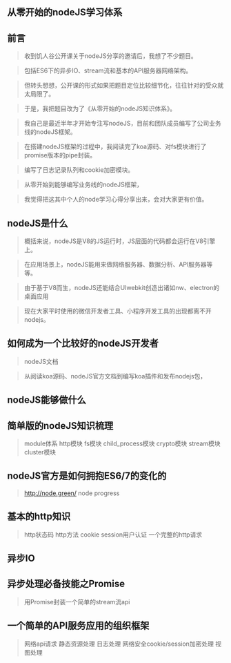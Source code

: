 ## 从零开始的nodeJS学习体系

## 前言

> 收到饥人谷公开课关于nodeJS分享的邀请后，我想了不少题目。

> 包括ES6下的异步IO、stream流和基本的API服务器网络架构。

> 但转头想想，公开课的形式如果把题目定位比较细节化，往往针对的受众就太局限了。

> 于是，我把题目改为了《从零开始的nodeJS知识体系》。

> 我自己是最近半年才开始专注写nodeJS，目前和团队成员编写了公司业务线的nodeJS框架。

> 在搭建nodeJS框架的过程中，我阅读完了koa源码、对fs模块进行了promise版本的pipe封装。

> 编写了日志记录队列和cookie加密模块。

> 从零开始到能够编写业务线的nodeJS框架，

> 我觉得把这其中个人的node学习心得分享出来，会对大家更有价值。


## nodeJS是什么

> 概括来说，nodeJS是V8的JS运行时，JS层面的代码都会运行在V8引擎上。

> 在应用场景上，nodeJS能用来做网络服务器、数据分析、API服务器等等。

> 由于基于V8而生，nodeJS还能结合UIwebkit创造出诸如nw、electron的桌面应用

> 现在大家平时使用的微信开发者工具、小程序开发工具的出现都离不开nodejs。

## 如何成为一个比较好的nodeJS开发者

> nodeJS文档

> 从阅读koa源码、nodeJS官方文档到编写koa插件和发布nodejs包，

## nodeJS能够做什么

##

## 简单版的nodeJS知识梳理

> module体系
> http模块
> fs模块
> child_process模块
> crypto模块
> stream模块
> cluster模块

## nodeJS官方是如何拥抱ES6/7的变化的

> http://node.green/
> node progress

## 基本的http知识

> http状态码
> http方法
> cookie session用户认证
> 一个完整的http请求

## 异步IO

## 异步处理必备技能之Promise

> 用Promise封装一个简单的stream流api

## 一个简单的API服务应用的组织框架

> 网络api请求
> 静态资源处理
> 日志处理
> 网络安全cookie/session加密处理
> 视图处理




